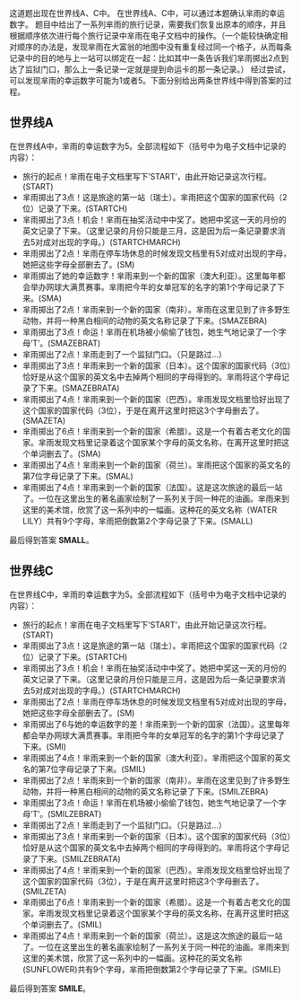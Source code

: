 这道题出现在世界线A、C中。
在世界线A、C中，可以通过本题确认芈雨的幸运数字。
题目中给出了一系列芈雨的旅行记录，需要我们恢复出原本的顺序，并且根据顺序依次进行每个旅行记录中芈雨在电子文档中的操作。（一个能较快确定相对顺序的办法是，发现芈雨在大富翁的地图中没有重复经过同一个格子，从而每条记录中的目的地与上一站可以绑定在一起：比如其中一条告诉我们芈雨掷出2点到达了监狱门口，那么上一条记录一定就是提到命运卡的那一条记录。）
经过尝试，可以发现芈雨的幸运数字可能为1或者5。下面分别给出两条世界线中得到答案的过程。

## 世界线A

在世界线A中，芈雨的幸运数字为5。全部流程如下（括号中为电子文档中记录的内容）：

- 旅行的起点！芈雨在电子文档里写下’START’，由此开始记录这次行程。(START)
- 芈雨掷出了3点！这是旅途的第一站（瑞士）。芈雨把这个国家的国家代码（2位）记录了下来。(STARTCH)
- 芈雨掷出了3点！机会！芈雨在抽奖活动中中奖了。她把中奖这一天的月份的英文记录了下来。（这里记录的月份只能是三月，这是因为后一条记录要求消去5对成对出现的字母。）(STARTCHMARCH)
- 芈雨掷出了2点！芈雨在停车场休息的时候发现文档里有5对成对出现的字母，她把这些字母全部删去了。(SM)
- 芈雨掷出了她的幸运数字！芈雨来到一个新的国家（澳大利亚）。这里每年都会举办网球大满贯赛事。芈雨把今年的女单冠军的名字的第1个字母记录了下来。(SMA)
- 芈雨掷出了2点！芈雨来到一个新的国家（南非）。芈雨在这里见到了许多野生动物，并将一种黑白相间的动物的英文名称记录了下来。(SMAZEBRA)
- 芈雨掷出了3点！命运！芈雨在机场被小偷偷了钱包，她生气地记录了一个字母’T’。(SMAZEBRAT)
- 芈雨掷出了2点！芈雨走到了一个监狱门口。（只是路过...）
- 芈雨掷出了3点！芈雨来到一个新的国家（日本）。这个国家的国家代码（3位）恰好是从这个国家的英文名中去掉两个相同的字母得到的。芈雨将这个字母记录了下来。(SMAZEBRATA)
- 芈雨掷出了4点！芈雨来到一个新的国家（巴西）。芈雨发现文档里恰好出现了这个国家的国家代码（3位），于是在离开这里时把这3个字母删去了。(SMAZETA)
- 芈雨掷出了6点！芈雨来到一个新的国家（希腊）。这是一个有着古老文化的国家。芈雨发现文档里记录着这个国家某个字母的英文名称，在离开这里时把这个单词删去了。(SMA)
- 芈雨掷出了4点！芈雨来到一个新的国家（荷兰）。芈雨把这个国家的英文名的第7位字母记录了下来。(SMAL)
- 芈雨掷出了4点！芈雨来到一个新的国家（法国）。这是这次旅途的最后一站了。一位在这里出生的著名画家绘制了一系列关于同一种花的油画。芈雨来到这里的美术馆，欣赏了这一系列中的一幅画。这种花的英文名称（WATER LILY）共有9个字母，芈雨把倒数第2个字母记录了下来。(SMALL)

最后得到答案 **SMALL**。

## 世界线C

在世界线C中，芈雨的幸运数字为5。全部流程如下（括号中为电子文档中记录的内容）：

- 旅行的起点！芈雨在电子文档里写下’START’，由此开始记录这次行程。(START)
- 芈雨掷出了3点！这是旅途的第一站（瑞士）。芈雨把这个国家的国家代码（2位）记录了下来。(STARTCH)
- 芈雨掷出了3点！机会！芈雨在抽奖活动中中奖了。她把中奖这一天的月份的英文记录了下来。（这里记录的月份只能是三月，这是因为后一条记录要求消去5对成对出现的字母。）(STARTCHMARCH)
- 芈雨掷出了2点！芈雨在停车场休息的时候发现文档里有5对成对出现的字母，她把这些字母全部删去了。(SM)
- 芈雨掷出了6与她的幸运数字的差！芈雨来到一个新的国家（法国）。这里每年都会举办网球大满贯赛事。芈雨把今年的女单冠军的名字的第1个字母记录了下来。(SMI)
- 芈雨掷出了4点！芈雨来到一个新的国家（澳大利亚）。芈雨把这个国家的英文名的第7位字母记录了下来。(SMIL)
- 芈雨掷出了2点！芈雨来到一个新的国家（南非）。芈雨在这里见到了许多野生动物，并将一种黑白相间的动物的英文名称记录了下来。(SMILZEBRA)
- 芈雨掷出了3点！命运！芈雨在机场被小偷偷了钱包，她生气地记录了一个字母’T’。(SMILZEBRAT)
- 芈雨掷出了2点！芈雨走到了一个监狱门口。（只是路过...）
- 芈雨掷出了3点！芈雨来到一个新的国家（日本）。这个国家的国家代码（3位）恰好是从这个国家的英文名中去掉两个相同的字母得到的。芈雨将这个字母记录了下来。(SMILZEBRATA)
- 芈雨掷出了4点！芈雨来到一个新的国家（巴西）。芈雨发现文档里恰好出现了这个国家的国家代码（3位），于是在离开这里时把这3个字母删去了。(SMILZETA)
- 芈雨掷出了6点！芈雨来到一个新的国家（希腊）。这是一个有着古老文化的国家。芈雨发现文档里记录着这个国家某个字母的英文名称，在离开这里时把这个单词删去了。(SMIL)
- 芈雨掷出了4点！芈雨来到一个新的国家（荷兰）。这是这次旅途的最后一站了。一位在这里出生的著名画家绘制了一系列关于同一种花的油画。芈雨来到这里的美术馆，欣赏了这一系列中的一幅画。这种花的英文名称(SUNFLOWER)共有9个字母，芈雨把倒数第2个字母记录了下来。(SMILE)

最后得到答案 **SMILE**。